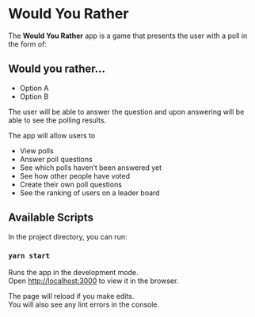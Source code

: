 # Would You Rather

The **Would You Rather** app is a game that presents the user with a poll in the form of:

## Would you rather…

- Option A <br />
- Option B <br />

The user will be able to answer the question and upon answering will be able to see the polling results.

The app will allow users to

- View polls
- Answer poll questions
- See which polls haven’t been answered yet
- See how other people have voted
- Create their own poll questions
- See the ranking of users on a leader board

## Available Scripts

In the project directory, you can run:

### `yarn start`

Runs the app in the development mode.<br />
Open [http://localhost:3000](http://localhost:3000) to view it in the browser.

The page will reload if you make edits.<br />
You will also see any lint errors in the console.

